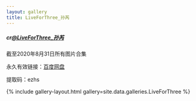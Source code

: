 ```yaml
---
layout: gallery
title: LiveForThree_孙芮
---
```


<p>
<h5> cr<a href="https://weibo.com/u/6069170516">@LiveForThree_孙芮</a> </h5>
</p>

<p> 截至2020年8月31日所有图片合集</p>
<p> 永久有效链接：<a href="https://pan.baidu.com/s/17ggjXg13igp4-IDSYIjxnA">百度网盘</a> </p>
<p> 提取码：ezhs </p>

{% include gallery-layout.html gallery=site.data.galleries.LiveForThree %}